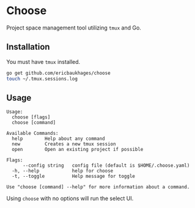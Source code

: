 # Choose

Project space management tool utilizing `tmux` and Go.

## Installation

You must have `tmux` installed.

```bash
go get github.com/ericbaukhages/choose
touch ~/.tmux.sessions.log
```

## Usage

```
Usage:
  choose [flags]
  choose [command]

Available Commands:
  help        Help about any command
  new         Creates a new tmux session
  open        Open an existing project if possible

Flags:
      --config string   config file (default is $HOME/.choose.yaml)
  -h, --help            help for choose
  -t, --toggle          Help message for toggle

Use "choose [command] --help" for more information about a command.
```

Using `choose` with no options will run the select UI.
